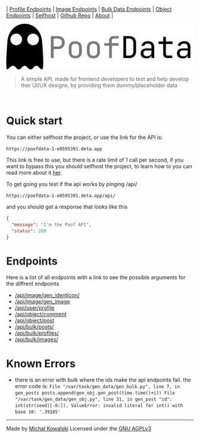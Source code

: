 | [Profile Endpoints](./Personal.md)  | [Image Endpoints](./Images.md)  | [Bulk Data Endpoints](./Bulk.md) | [Object Endpoints](./Object.md)  | [Selfhost](./Selfhost.md) | [Github Repo](https://github.com/imkowalski/PoofData) | [About](./About.md) |

![img](./img/PoofData.png)

> A simple API, made for frontend developers to test and help develop ther UI/UX designs, by providing them dummy/placeholder data
<br>

# Quick start

You can either selfhost the project, or use the link for the API is:
````
https://poofdata-1-e0595391.deta.app
````  
This link is free to use, but there is a rate limit of 1 call per second, if you want to bypass this you should selfhost the project, to learn how to you can read more about it [her](./selfhost.md).

To get going you test if the api works by pinging /api/
````
https://poofdata-1-e0595391.deta.app/api/
```` 
and you should get a response that looks like this
````json
{
  "message": "I'm the Poof API",
  "status": 200
}
````

# Endpoints
Here is a list of all endpoints with a link to see the possible arguments for the diffrent endpoints
- [/api/image/gen_identicon/](https://imkowalski.github.io/PoofData/Images#apiimagegen_identicon)
- [/api/image/gen_image](https://imkowalski.github.io/PoofData/Images#apiimagegen_image)
- [/api/user/profile](https://imkowalski.github.io/PoofData/Personal#apiuserprofile)
- [/api/object/comment](https://imkowalski.github.io/PoofData/Object#apiobjectcomment)
- [/api/object/post](https://imkowalski.github.io/PoofData/Object#apiobjectpost)
- [/api/bulk/posts/](https://imkowalski.github.io/PoofData/Bulk#apibulkposts)
- [/api/bulk/profiles/](https://imkowalski.github.io/PoofData/Bulk#apibulkprofiles)
- [/api/bulk/images/](https://imkowalski.github.io/PoofData/Bulk#apibulkimages)

# Known Errors
- there is an error with bulk where the ids make the api endpoints fail. the error code is: ````File "/var/task/gen_data/gen_bulk.py", line 7, in gen_posts
posts.append(gen_obj.gen_post(time.time()+i))
File "/var/task/gen_data/gen_obj.py", line 31, in gen_post
"id": int(str(seed)[-6:]),
ValueError: invalid literal for int() with base 10: '.39185'````


_____
Made by [Michal Kowalski](https://github.com/imkowalski)
Licensed under the [GNU AGPLv3](https://github.com/imkowalski/PoofData/blob/main/LICENSE)

